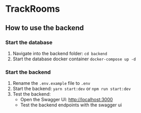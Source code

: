 # TrackRooms

## How to use the backend
### Start the database
1. Navigate into the backend folder: `cd backend`
2. Start the database docker container `docker-compose up -d`

### Start the backend
1. Rename the `.env.example` file to `.env`
2. Start the backend: `yarn start:dev` or `npm run start:dev`
3. Test the backend:
    * Open the Swagger UI: [http://localhost:3000](http://localhost:3000)
    * Test the backend endpoints with the swagger ui